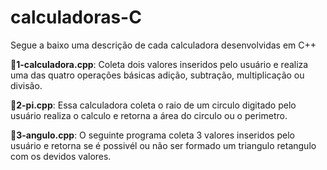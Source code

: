# calculadoras-C
Segue a baixo uma descrição de cada calculadora desenvolvidas em C++

:small_blue_diamond:**1-calculadora.cpp**: Coleta dois valores inseridos pelo usuário e realiza uma das quatro operações básicas adição, subtração, multiplicação ou divisão.

:small_blue_diamond:**2-pi.cpp**: Essa calculadora coleta o raio de um circulo digitado pelo usuário realiza o calculo e retorna a área do circulo ou o perimetro.

:small_blue_diamond:**3-angulo.cpp**: O seguinte programa coleta 3 valores inseridos pelo usuário e retorna se é possivél ou não ser formado um triangulo retangulo com os devidos valores.
